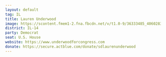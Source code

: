 ```yaml
---
layout: default
tag: IL
title: Lauren Underwood
image: https://scontent.fmem1-2.fna.fbcdn.net/v/t1.0-9/36333485_406028349893002_8861612645229264896_n.jpg?_nc_cat=0&oh=dd2dee57fa8d8ad09080784bacff9a62&oe=5C1B8202
district: IL-14
party: Democrat
seat: U.S. House 
website: https://www.underwoodforcongress.com
donate: https://secure.actblue.com/donate/sdlaurenunderwood
---
```

